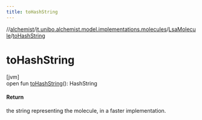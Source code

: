 ```yaml
---
title: toHashString
---
```

//[alchemist](../../../index.html)/[it.unibo.alchemist.model.implementations.molecules](../index.html)/[LsaMolecule](index.html)/[toHashString](to-hash-string.html)



# toHashString



[jvm]\
open fun [toHashString](to-hash-string.html)(): HashString



#### Return



the string representing the molecule, in a faster implementation.




